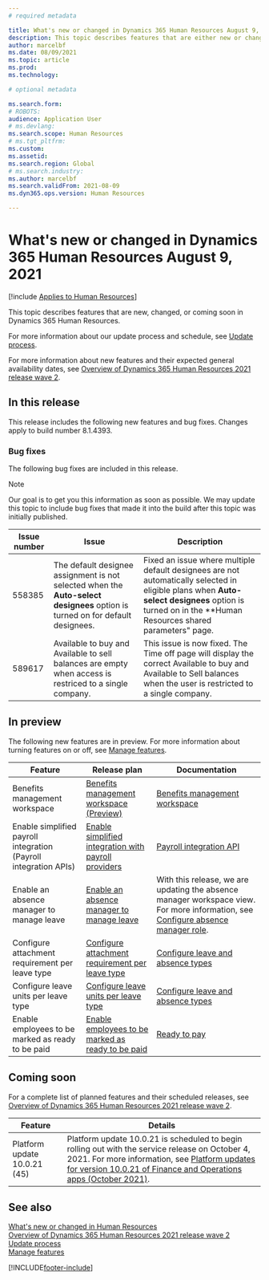 ```yaml
---
# required metadata

title: What's new or changed in Dynamics 365 Human Resources August 9, 2021
description: This topic describes features that are either new or changed in Microsoft Dynamics 365 Human Resources for August 9, 2021.
author: marcelbf
ms.date: 08/09/2021
ms.topic: article
ms.prod:
ms.technology:

# optional metadata

ms.search.form:
# ROBOTS:
audience: Application User
# ms.devlang:
ms.search.scope: Human Resources
# ms.tgt_pltfrm:
ms.custom:
ms.assetid:
ms.search.region: Global
# ms.search.industry:
ms.author: marcelbf
ms.search.validFrom: 2021-08-09
ms.dyn365.ops.version: Human Resources

---
```


# What's new or changed in Dynamics 365 Human Resources August 9, 2021

[!include [Applies to Human Resources](../includes/applies-to-hr.md)]

This topic describes features that are new, changed, or coming soon in Dynamics 365 Human Resources.

For more information about our update process and schedule, see [Update process](hr-admin-setup-update-process.md).

For more information about new features and their expected general availability dates, see [Overview of Dynamics 365 Human Resources 2021 release wave 2](/dynamics365-release-plan/2021wave2/human-resources/dynamics365-human-resources/).

## In this release

This release includes the following new features and bug fixes. Changes apply to build number 8.1.4393.

### Bug fixes

The following bug fixes are included in this release.

> [!NOTE]
> Our goal is to get you this information as soon as possible. We may update this topic to include bug fixes that made it into the build after this topic was initially published.

| Issue number | Issue |  Description |
| --- | --- | --- |
| 558385 | The default designee assignment is not selected when the **Auto-select designees** option is turned on for default designees. | Fixed an issue where multiple default designees are not automatically selected in eligible plans when **Auto-select designees** option is turned on in the **Human Resources shared parameters" page. |
| 589617 | Available to buy and Available to sell balances are empty when access is restriced to a single company. | This issue is now fixed. The Time off page will display the correct Available to buy and Available to Sell balances when the user is restricted to a single company. |

## In preview

The following new features are in preview. For more information about turning features on or off, see [Manage features](hr-admin-manage-features.md).

| Feature | Release plan | Documentation |
| --- | --- | --- |
| Benefits management workspace | [Benefits management workspace (Preview)](/dynamics365-release-plan/2020wave2/human-resources/dynamics365-human-resources/benefits-management-workspace) | [Benefits management workspace](hr-benefits-management-workspace.md) |
| Enable simplified payroll integration (Payroll integration APIs) | [Enable simplified integration with payroll providers](/dynamics365-release-plan/2021wave1/human-resources/dynamics365-human-resources/enable-simplified-integration-payroll-providers) | [Payroll integration API](hr-admin-integration-payroll-api-introduction.md)|
|  Enable an absence manager to manage leave | [Enable an absence manager to manage leave](/dynamics365-release-plan/2021wave1/human-resources/dynamics365-human-resources/enable-absence-manager-manage-leave) | With this release, we are updating the absence manager workspace view. For more information, see [Configure absence manager role](https://go.microsoft.com/fwlink/?linkid=2168107).|
|  Configure attachment requirement per leave type | [Configure attachment requirement per leave type](/dynamics365-release-plan/2021wave1/human-resources/dynamics365-human-resources/mandate-attachments-specific-leave-types) |[Configure leave and absence types](https://go.microsoft.com/fwlink/?linkid=2168108)|
|  Configure leave units per leave type | [Configure leave units per leave type](/dynamics365-release-plan/2021wave1/human-resources/dynamics365-human-resources/configure-leave-units-per-leave-type) |[Configure leave and absence types](https://go.microsoft.com/fwlink/?linkid=2168215)|
| Enable employees to be marked as ready to be paid | [Enable employees to be marked as ready to be paid](/dynamics365-release-plan/2021wave1/human-resources/dynamics365-human-resources/enable-employees-be-marked-as-ready-pay) | [Ready to pay](/dynamics365/human-resources/hr-compensation-payroll) |

## Coming soon

For a complete list of planned features and their scheduled releases, see [Overview of Dynamics 365 Human Resources 2021 release wave 2](/dynamics365-release-plan/2021wave2/human-resources/dynamics365-human-resources/).

| Feature | Details |
| --- | --- |
| Platform update 10.0.21 (45) | Platform update 10.0.21 is scheduled to begin rolling out with the service release on October 4, 2021. For more information, see [Platform updates for version 10.0.21 of Finance and Operations apps (October 2021)](/dynamics365/fin-ops-core/dev-itpro/get-started/whats-new-platform-updates-10-0-21). |

## See also

[What's new or changed in Human Resources](hr-admin-whats-new.md)</br>
[Overview of Dynamics 365 Human Resources 2021 release wave 2](/dynamics365-release-plan/2021wave2/human-resources/dynamics365-human-resources/)</br>
[Update process](hr-admin-setup-update-process.md)</br>
[Manage features](hr-admin-manage-features.md)

[!INCLUDE[footer-include](../includes/footer-banner.md)]

